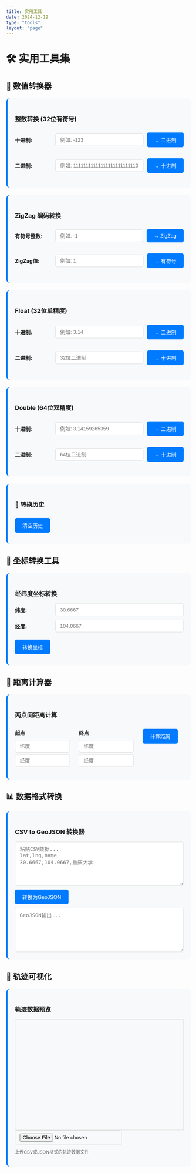 ```yaml
---
title: 实用工具
date: 2024-12-19
type: "tools"
layout: "page"
---
```


# 🛠️ 实用工具集

## 🔢 数值转换器

<div class="tool-container">
  <h3>整数转换 (32位有符号)</h3>
  <div class="input-group">
    <label>十进制:</label>
    <input type="text" id="int-dec" placeholder="例如: -123">
    <button onclick="intDecToBin()">→ 二进制</button>
  </div>
  <div class="input-group">
    <label>二进制:</label>
    <input type="text" id="int-bin" placeholder="例如: 11111111111111111111111110000101">
    <button onclick="intBinToDec()">→ 十进制</button>
  </div>
  <div id="int-result"></div>
</div>

<div class="tool-container">
  <h3>ZigZag 编码转换</h3>
  <div class="input-group">
    <label>有符号整数:</label>
    <input type="text" id="zigzag-signed" placeholder="例如: -1">
    <button onclick="signedToZigZag()">→ ZigZag</button>
  </div>
  <div class="input-group">
    <label>ZigZag值:</label>
    <input type="text" id="zigzag-unsigned" placeholder="例如: 1">
    <button onclick="zigZagToSigned()">→ 有符号</button>
  </div>
  <div id="zigzag-result"></div>
</div>

<div class="tool-container">
  <h3>Float (32位单精度)</h3>
  <div class="input-group">
    <label>十进制:</label>
    <input type="number" id="float-dec" placeholder="例如: 3.14" step="any">
    <button onclick="floatDecToBin()">→ 二进制</button>
  </div>
  <div class="input-group">
    <label>二进制:</label>
    <input type="text" id="float-bin" placeholder="32位二进制">
    <button onclick="floatBinToDec()">→ 十进制</button>
  </div>
  <div id="float-result"></div>
</div>

<div class="tool-container">
  <h3>Double (64位双精度)</h3>
  <div class="input-group">
    <label>十进制:</label>
    <input type="number" id="double-dec" placeholder="例如: 3.14159265359" step="any">
    <button onclick="doubleDecToBin()">→ 二进制</button>
  </div>
  <div class="input-group">
    <label>二进制:</label>
    <input type="text" id="double-bin" placeholder="64位二进制">
    <button onclick="doubleBinToDec()">→ 十进制</button>
  </div>
  <div id="double-result"></div>
</div>

<div class="tool-container">
  <h3>📜 转换历史</h3>
  <button onclick="clearHistory()" style="margin-bottom: 10px;">清空历史</button>
  <div id="history-list" style="max-height: 300px; overflow-y: auto;"></div>
</div>

## 📍 坐标转换工具

<div class="tool-container">
  <h3>经纬度坐标转换</h3>
  <div class="input-group">
    <label>纬度:</label>
    <input type="number" id="lat" placeholder="30.6667" step="0.0001">
  </div>
  <div class="input-group">
    <label>经度:</label>
    <input type="number" id="lng" placeholder="104.0667" step="0.0001">
  </div>
  <button onclick="convertCoordinates()">转换坐标</button>
  <div id="result"></div>
</div>

## 📏 距离计算器

<div class="tool-container">
  <h3>两点间距离计算</h3>
  <div class="coord-input">
    <h4>起点</h4>
    <input type="number" id="lat1" placeholder="纬度" step="0.0001">
    <input type="number" id="lng1" placeholder="经度" step="0.0001">
  </div>
  <div class="coord-input">
    <h4>终点</h4>
    <input type="number" id="lat2" placeholder="纬度" step="0.0001">
    <input type="number" id="lng2" placeholder="经度" step="0.0001">
  </div>
  <button onclick="calculateDistance()">计算距离</button>
  <div id="distance-result"></div>
</div>

## 📊 数据格式转换

<div class="tool-container">
  <h3>CSV to GeoJSON 转换器</h3>
  <textarea id="csv-input" placeholder="粘贴CSV数据...&#10;lat,lng,name&#10;30.6667,104.0667,重庆大学"></textarea>
  <button onclick="convertToGeoJSON()">转换为GeoJSON</button>
  <textarea id="geojson-output" readonly placeholder="GeoJSON输出..."></textarea>
</div>

## 🎨 轨迹可视化

<div class="tool-container">
  <h3>轨迹数据预览</h3>
  <div id="trajectory-map" style="height: 300px; border: 1px solid #ddd;"></div>
  <input type="file" id="trajectory-file" accept=".csv,.json" onchange="loadTrajectory(event)">
  <p class="help-text">上传CSV或JSON格式的轨迹数据文件</p>
</div>

<script src="https://unpkg.com/leaflet@1.9.4/dist/leaflet.js"></script>
<link rel="stylesheet" href="https://unpkg.com/leaflet@1.9.4/dist/leaflet.css" />

<script>
// 历史记录
let conversionHistory = [];

function addToHistory(type, from, to) {
  const timestamp = new Date().toLocaleString('zh-CN');
  conversionHistory.unshift({type, from, to, timestamp});
  if (conversionHistory.length > 20) conversionHistory.pop();
  updateHistoryDisplay();
}

function updateHistoryDisplay() {
  const historyDiv = document.getElementById('history-list');
  if (!historyDiv) return;
  
  if (conversionHistory.length === 0) {
    historyDiv.innerHTML = '<p style="color: #999;">暂无转换记录</p>';
    return;
  }
  
  // 截断过长的内容的辅助函数
  const formatValue = (val) => {
    const str = String(val);
    if (str.length > 40) {
      return str.substring(0, 37) + '...';
    }
    return str;
  };
  
  historyDiv.innerHTML = conversionHistory.map(function(item) {
    const fromStr = formatValue(item.from);
    const toStr = formatValue(item.to);
    
    return '<div style="padding: 8px; margin: 3px 0; background: #f8f9fa; border-radius: 5px; border-left: 3px solid #007bff;">' +
      '<div style="font-size: 0.8em; color: #666; margin-bottom: 3px;">' + item.timestamp + '</div>' +
      '<div style="margin: 3px 0; color: #333; font-size: 0.9em;"><strong>' + item.type + '</strong></div>' +
      '<div style="font-size: 0.85em; word-break: break-all; color: #333; margin: 2px 0;">从: <code style="background: #e3f2fd; padding: 2px 5px; border-radius: 3px; color: #1565c0;">' + fromStr + '</code></div>' +
      '<div style="font-size: 0.85em; word-break: break-all; color: #333; margin: 2px 0;">到: <code style="background: #e8f5e9; padding: 2px 5px; border-radius: 3px; color: #2e7d32;">' + toStr + '</code></div>' +
      '</div>';
  }).join('');
}

function clearHistory() {
  conversionHistory = [];
  updateHistoryDisplay();
}

// 整数转换
function intDecToBin() {
  const input = document.getElementById('int-dec').value.trim();
  if (!input) {
    document.getElementById('int-result').innerHTML = '<p style="color: red;">请输入十进制整数</p>';
    return;
  }
  
  const num = parseInt(input);
  if (isNaN(num)) {
    document.getElementById('int-result').innerHTML = '<p style="color: red;">无效的十进制数</p>';
    return;
  }
  
  const binary = (num >>> 0).toString(2).padStart(32, '0');
  const hex = '0x' + (num >>> 0).toString(16).toUpperCase().padStart(8, '0');
  
  document.getElementById('int-bin').value = binary;
  document.getElementById('int-result').innerHTML = `
    <div class="coord-result">
      <h4>整数转换结果:</h4>
      <p><strong>十进制:</strong> ${num}</p>
      <p><strong>二进制:</strong> ${binary}</p>
      <p><strong>十六进制:</strong> ${hex}</p>
      <p><strong>无符号值:</strong> ${num >>> 0}</p>
    </div>
  `;
  
  addToHistory('整数 (十进制→二进制)', num, binary);
}

function intBinToDec() {
  const input = document.getElementById('int-bin').value.trim();
  if (!input) {
    document.getElementById('int-result').innerHTML = '<p style="color: red;">请输入二进制数</p>';
    return;
  }
  
  if (!/^[01]+$/.test(input)) {
    document.getElementById('int-result').innerHTML = '<p style="color: red;">无效的二进制数</p>';
    return;
  }
  
  const unsigned = parseInt(input, 2);
  const signed = unsigned > 0x7FFFFFFF ? unsigned - 0x100000000 : unsigned;
  const hex = '0x' + unsigned.toString(16).toUpperCase().padStart(8, '0');
  
  document.getElementById('int-dec').value = signed;
  document.getElementById('int-result').innerHTML = `
    <div class="coord-result">
      <h4>整数转换结果:</h4>
      <p><strong>二进制:</strong> ${input.padStart(32, '0')}</p>
      <p><strong>有符号十进制:</strong> ${signed}</p>
      <p><strong>无符号十进制:</strong> ${unsigned}</p>
      <p><strong>十六进制:</strong> ${hex}</p>
    </div>
  `;
  
  addToHistory('整数 (二进制→十进制)', input, signed);
}

// ZigZag编码
function signedToZigZag() {
  const input = document.getElementById('zigzag-signed').value.trim();
  if (!input) {
    document.getElementById('zigzag-result').innerHTML = '<p style="color: red;">请输入有符号整数</p>';
    return;
  }
  
  const num = parseInt(input);
  if (isNaN(num)) {
    document.getElementById('zigzag-result').innerHTML = '<p style="color: red;">无效的整数</p>';
    return;
  }
  
  const zigzag = (num << 1) ^ (num >> 31);
  const binary = (zigzag >>> 0).toString(2);
  
  document.getElementById('zigzag-unsigned').value = zigzag >>> 0;
  document.getElementById('zigzag-result').innerHTML = `
    <div class="coord-result">
      <h4>ZigZag 编码结果:</h4>
      <p><strong>原始值 (有符号):</strong> ${num}</p>
      <p><strong>ZigZag 值:</strong> ${zigzag >>> 0}</p>
      <p><strong>二进制:</strong> ${binary}</p>
      <p style="font-size: 0.9em; color: #666;">
        ZigZag 编码将有符号整数映射到无符号整数<br>
        公式: (n << 1) ^ (n >> 31)
      </p>
    </div>
  `;
  
  addToHistory('ZigZag (有符号→无符号)', num, zigzag >>> 0);
}

function zigZagToSigned() {
  const input = document.getElementById('zigzag-unsigned').value.trim();
  if (!input) {
    document.getElementById('zigzag-result').innerHTML = '<p style="color: red;">请输入ZigZag值</p>';
    return;
  }
  
  const zigzag = parseInt(input);
  if (isNaN(zigzag) || zigzag < 0) {
    document.getElementById('zigzag-result').innerHTML = '<p style="color: red;">无效的ZigZag值</p>';
    return;
  }
  
  const num = (zigzag >>> 1) ^ -(zigzag & 1);
  const binary = (zigzag >>> 0).toString(2);
  
  document.getElementById('zigzag-signed').value = num;
  document.getElementById('zigzag-result').innerHTML = `
    <div class="coord-result">
      <h4>ZigZag 解码结果:</h4>
      <p><strong>ZigZag 值:</strong> ${zigzag}</p>
      <p><strong>原始值 (有符号):</strong> ${num}</p>
      <p><strong>二进制:</strong> ${binary}</p>
      <p style="font-size: 0.9em; color: #666;">
        ZigZag 解码将无符号整数还原为有符号整数<br>
        公式: (n >>> 1) ^ -(n & 1)
      </p>
    </div>
  `;
  
  addToHistory('ZigZag (无符号→有符号)', zigzag, num);
}

// Float转换
function floatDecToBin() {
  const input = document.getElementById('float-dec').value;
  const num = parseFloat(input);
  
  if (input === '') {
    document.getElementById('float-result').innerHTML = '<p style="color: red;">请输入浮点数</p>';
    return;
  }
  
  const buffer = new ArrayBuffer(4);
  const floatView = new Float32Array(buffer);
  const intView = new Uint32Array(buffer);
  
  floatView[0] = num;
  const bits = intView[0];
  const binary = bits.toString(2).padStart(32, '0');
  const hex = '0x' + bits.toString(16).toUpperCase().padStart(8, '0');
  
  document.getElementById('float-bin').value = binary;
  document.getElementById('float-result').innerHTML = `
    <div class="coord-result">
      <h4>Float 转换结果:</h4>
      <p><strong>十进制:</strong> ${num}</p>
      <p><strong>二进制:</strong> <span style="color: #c62828;">${binary[0]}</span> <span style="color: #1565c0;">${binary.slice(1, 9)}</span> <span style="color: #2e7d32;">${binary.slice(9)}</span></p>
      <p><strong>十六进制:</strong> ${hex}</p>
      <p style="font-size: 0.9em; color: #666;">
        <span style="color: #c62828;">■</span> 符号位 
        <span style="color: #1565c0;">■</span> 指数 (8位)
        <span style="color: #2e7d32;">■</span> 尾数 (23位)
      </p>
    </div>
  `;
  
  addToHistory('Float (十进制→二进制)', num, binary);
}

function floatBinToDec() {
  const input = document.getElementById('float-bin').value.trim();
  
  if (!input) {
    document.getElementById('float-result').innerHTML = '<p style="color: red;">请输入32位二进制数</p>';
    return;
  }
  
  if (!/^[01]{32}$/.test(input)) {
    document.getElementById('float-result').innerHTML = '<p style="color: red;">请输入有效的32位二进制数</p>';
    return;
  }
  
  const bits = parseInt(input, 2);
  const buffer = new ArrayBuffer(4);
  const intView = new Uint32Array(buffer);
  const floatView = new Float32Array(buffer);
  
  intView[0] = bits;
  const num = floatView[0];
  const hex = '0x' + bits.toString(16).toUpperCase().padStart(8, '0');
  
  document.getElementById('float-dec').value = num;
  document.getElementById('float-result').innerHTML = `
    <div class="coord-result">
      <h4>Float 转换结果:</h4>
      <p><strong>二进制:</strong> <span style="color: #c62828;">${input[0]}</span> <span style="color: #1565c0;">${input.slice(1, 9)}</span> <span style="color: #2e7d32;">${input.slice(9)}</span></p>
      <p><strong>十进制:</strong> ${num}</p>
      <p><strong>十六进制:</strong> ${hex}</p>
      <p style="font-size: 0.9em; color: #666;">
        <span style="color: #c62828;">■</span> 符号位 
        <span style="color: #1565c0;">■</span> 指数 (8位)
        <span style="color: #2e7d32;">■</span> 尾数 (23位)
      </p>
    </div>
  `;
  
  addToHistory('Float (二进制→十进制)', input, num);
}

// Double转换
function doubleDecToBin() {
  const input = document.getElementById('double-dec').value;
  const num = parseFloat(input);
  
  if (input === '') {
    document.getElementById('double-result').innerHTML = '<p style="color: red;">请输入浮点数</p>';
    return;
  }
  
  const buffer = new ArrayBuffer(8);
  const floatView = new Float64Array(buffer);
  const intView = new Uint32Array(buffer);
  
  floatView[0] = num;
  const low = intView[0];
  const high = intView[1];
  
  const highBinary = high.toString(2).padStart(32, '0');
  const lowBinary = low.toString(2).padStart(32, '0');
  const binary = highBinary + lowBinary;
  const hex = '0x' + high.toString(16).toUpperCase().padStart(8, '0') + low.toString(16).toUpperCase().padStart(8, '0');
  
  document.getElementById('double-bin').value = binary;
  document.getElementById('double-result').innerHTML = `
    <div class="coord-result">
      <h4>Double 转换结果:</h4>
      <p><strong>十进制:</strong> ${num}</p>
      <p><strong>二进制:</strong> <span style="color: #c62828;">${binary[0]}</span> <span style="color: #1565c0;">${binary.slice(1, 12)}</span> <span style="color: #2e7d32;">${binary.slice(12)}</span></p>
      <p><strong>十六进制:</strong> ${hex}</p>
      <p style="font-size: 0.9em; color: #666;">
        <span style="color: #c62828;">■</span> 符号位 
        <span style="color: #1565c0;">■</span> 指数 (11位)
        <span style="color: #2e7d32;">■</span> 尾数 (52位)
      </p>
    </div>
  `;
  
  addToHistory('Double (十进制→二进制)', num, binary);
}

function doubleBinToDec() {
  const input = document.getElementById('double-bin').value.trim();
  
  if (!input) {
    document.getElementById('double-result').innerHTML = '<p style="color: red;">请输入64位二进制数</p>';
    return;
  }
  
  if (!/^[01]{64}$/.test(input)) {
    document.getElementById('double-result').innerHTML = '<p style="color: red;">请输入有效的64位二进制数</p>';
    return;
  }
  
  const highBinary = input.slice(0, 32);
  const lowBinary = input.slice(32);
  const high = parseInt(highBinary, 2);
  const low = parseInt(lowBinary, 2);
  
  const buffer = new ArrayBuffer(8);
  const intView = new Uint32Array(buffer);
  const floatView = new Float64Array(buffer);
  
  intView[0] = low;
  intView[1] = high;
  const num = floatView[0];
  const hex = '0x' + high.toString(16).toUpperCase().padStart(8, '0') + low.toString(16).toUpperCase().padStart(8, '0');
  
  document.getElementById('double-dec').value = num;
  document.getElementById('double-result').innerHTML = `
    <div class="coord-result">
      <h4>Double 转换结果:</h4>
      <p><strong>二进制:</strong> <span style="color: #c62828;">${input[0]}</span> <span style="color: #1565c0;">${input.slice(1, 12)}</span> <span style="color: #2e7d32;">${input.slice(12)}</span></p>
      <p><strong>十进制:</strong> ${num}</p>
      <p><strong>十六进制:</strong> ${hex}</p>
      <p style="font-size: 0.9em; color: #666;">
        <span style="color: #c62828;">■</span> 符号位 
        <span style="color: #1565c0;">■</span> 指数 (11位)
        <span style="color: #2e7d32;">■</span> 尾数 (52位)
      </p>
    </div>
  `;
  
  addToHistory('Double (二进制→十进制)', input, num);
}

// 坐标转换函数
function convertCoordinates() {
  const lat = parseFloat(document.getElementById('lat').value);
  const lng = parseFloat(document.getElementById('lng').value);
  
  if (isNaN(lat) || isNaN(lng)) {
    document.getElementById('result').innerHTML = '<p style="color: red;">请输入有效的坐标值</p>';
    return;
  }
  
  // WGS84 to GCJ02 (火星坐标系)
  const gcj02 = wgs84ToGcj02(lat, lng);
  
  // GCJ02 to BD09 (百度坐标系)
  const bd09 = gcj02ToBd09(gcj02.lat, gcj02.lng);
  
  const result = `
    <div class="coord-result">
      <h4>转换结果:</h4>
      <p><strong>WGS84:</strong> ${lat.toFixed(6)}, ${lng.toFixed(6)}</p>
      <p><strong>GCJ02:</strong> ${gcj02.lat.toFixed(6)}, ${gcj02.lng.toFixed(6)}</p>
      <p><strong>BD09:</strong> ${bd09.lat.toFixed(6)}, ${bd09.lng.toFixed(6)}</p>
    </div>
  `;
  
  document.getElementById('result').innerHTML = result;
}

// 距离计算函数
function calculateDistance() {
  const lat1 = parseFloat(document.getElementById('lat1').value);
  const lng1 = parseFloat(document.getElementById('lng1').value);
  const lat2 = parseFloat(document.getElementById('lat2').value);
  const lng2 = parseFloat(document.getElementById('lng2').value);
  
  if (isNaN(lat1) || isNaN(lng1) || isNaN(lat2) || isNaN(lng2)) {
    document.getElementById('distance-result').innerHTML = '<p style="color: red;">请输入有效的坐标值</p>';
    return;
  }
  
  const distance = haversineDistance(lat1, lng1, lat2, lng2);
  
  document.getElementById('distance-result').innerHTML = `
    <div class="distance-result">
      <h4>距离结果:</h4>
      <p><strong>直线距离:</strong> ${distance.toFixed(2)} 公里</p>
      <p><strong>直线距离:</strong> ${(distance * 1000).toFixed(0)} 米</p>
    </div>
  `;
}

// CSV转GeoJSON
function convertToGeoJSON() {
  const csvText = document.getElementById('csv-input').value;
  
  if (!csvText.trim()) {
    document.getElementById('geojson-output').value = '请输入CSV数据';
    return;
  }
  
  try {
    const lines = csvText.trim().split('\n');
    const headers = lines[0].split(',');
    
    const features = [];
    
    for (let i = 1; i < lines.length; i++) {
      const values = lines[i].split(',');
      const properties = {};
      
      let lat, lng;
      
      headers.forEach((header, index) => {
        const value = values[index];
        if (header.toLowerCase().includes('lat')) {
          lat = parseFloat(value);
        } else if (header.toLowerCase().includes('lng') || header.toLowerCase().includes('lon')) {
          lng = parseFloat(value);
        } else {
          properties[header] = value;
        }
      });
      
      if (!isNaN(lat) && !isNaN(lng)) {
        features.push({
          type: "Feature",
          geometry: {
            type: "Point",
            coordinates: [lng, lat]
          },
          properties: properties
        });
      }
    }
    
    const geojson = {
      type: "FeatureCollection",
      features: features
    };
    
    document.getElementById('geojson-output').value = JSON.stringify(geojson, null, 2);
  } catch (error) {
    document.getElementById('geojson-output').value = '转换失败: ' + error.message;
  }
}

// 工具函数
function wgs84ToGcj02(lat, lng) {
  const a = 6378245.0;
  const ee = 0.00669342162296594323;
  
  let dLat = transformLat(lng - 105.0, lat - 35.0);
  let dLng = transformLng(lng - 105.0, lat - 35.0);
  
  const radLat = lat / 180.0 * Math.PI;
  let magic = Math.sin(radLat);
  magic = 1 - ee * magic * magic;
  const sqrtMagic = Math.sqrt(magic);
  
  dLat = (dLat * 180.0) / ((a * (1 - ee)) / (magic * sqrtMagic) * Math.PI);
  dLng = (dLng * 180.0) / (a / sqrtMagic * Math.cos(radLat) * Math.PI);
  
  return {
    lat: lat + dLat,
    lng: lng + dLng
  };
}

function gcj02ToBd09(lat, lng) {
  const z = Math.sqrt(lng * lng + lat * lat) + 0.00002 * Math.sin(lat * Math.PI * 3000.0 / 180.0);
  const theta = Math.atan2(lat, lng) + 0.000003 * Math.cos(lng * Math.PI * 3000.0 / 180.0);
  
  return {
    lat: z * Math.sin(theta) + 0.006,
    lng: z * Math.cos(theta) + 0.0065
  };
}

function transformLat(lng, lat) {
  let ret = -100.0 + 2.0 * lng + 3.0 * lat + 0.2 * lat * lat + 0.1 * lng * lat + 0.2 * Math.sqrt(Math.abs(lng));
  ret += (20.0 * Math.sin(6.0 * lng * Math.PI) + 20.0 * Math.sin(2.0 * lng * Math.PI)) * 2.0 / 3.0;
  ret += (20.0 * Math.sin(lat * Math.PI) + 40.0 * Math.sin(lat / 3.0 * Math.PI)) * 2.0 / 3.0;
  ret += (160.0 * Math.sin(lat / 12.0 * Math.PI) + 320 * Math.sin(lat * Math.PI / 30.0)) * 2.0 / 3.0;
  return ret;
}

function transformLng(lng, lat) {
  let ret = 300.0 + lng + 2.0 * lat + 0.1 * lng * lng + 0.1 * lng * lat + 0.1 * Math.sqrt(Math.abs(lng));
  ret += (20.0 * Math.sin(6.0 * lng * Math.PI) + 20.0 * Math.sin(2.0 * lng * Math.PI)) * 2.0 / 3.0;
  ret += (20.0 * Math.sin(lng * Math.PI) + 40.0 * Math.sin(lng / 3.0 * Math.PI)) * 2.0 / 3.0;
  ret += (150.0 * Math.sin(lng / 12.0 * Math.PI) + 300.0 * Math.sin(lng / 30.0 * Math.PI)) * 2.0 / 3.0;
  return ret;
}

function haversineDistance(lat1, lng1, lat2, lng2) {
  const R = 6371; // 地球半径（公里）
  const dLat = (lat2 - lat1) * Math.PI / 180;
  const dLng = (lng2 - lng1) * Math.PI / 180;
  const a = Math.sin(dLat/2) * Math.sin(dLat/2) +
    Math.cos(lat1 * Math.PI / 180) * Math.cos(lat2 * Math.PI / 180) *
    Math.sin(dLng/2) * Math.sin(dLng/2);
  const c = 2 * Math.atan2(Math.sqrt(a), Math.sqrt(1-a));
  return R * c;
}

// 初始化
let trajectoryMap;
document.addEventListener('DOMContentLoaded', function() {
  // 初始化历史记录显示
  updateHistoryDisplay();
  
  // 初始化轨迹地图
  trajectoryMap = L.map('trajectory-map').setView([30.66, 104.06], 10);
  L.tileLayer('https://{s}.tile.openstreetmap.org/{z}/{x}/{y}.png').addTo(trajectoryMap);
});

function loadTrajectory(event) {
  const file = event.target.files[0];
  if (!file) return;
  
  const reader = new FileReader();
  reader.onload = function(e) {
    try {
      let data;
      if (file.name.endsWith('.json')) {
        data = JSON.parse(e.target.result);
      } else {
        // 简单的CSV解析
        const lines = e.target.result.split('\n');
        const headers = lines[0].split(',');
        data = lines.slice(1).map(line => {
          const values = line.split(',');
          const obj = {};
          headers.forEach((header, i) => {
            obj[header.trim()] = values[i];
          });
          return obj;
        });
      }
      
      // 清除现有图层
      trajectoryMap.eachLayer(layer => {
        if (layer instanceof L.Polyline || layer instanceof L.Marker) {
          trajectoryMap.removeLayer(layer);
        }
      });
      
      // 绘制轨迹
      const points = data.map(point => [
        parseFloat(point.latitude || point.lat),
        parseFloat(point.longitude || point.lng || point.lon)
      ]).filter(point => !isNaN(point[0]) && !isNaN(point[1]));
      
      if (points.length > 0) {
        L.polyline(points, {color: 'red', weight: 3}).addTo(trajectoryMap);
        trajectoryMap.fitBounds(points);
      }
      
    } catch (error) {
      alert('文件解析失败: ' + error.message);
    }
  };
  reader.readAsText(file);
}
</script>

<style>
.tool-container {
  background: #f8f9fa;
  border-radius: 10px;
  padding: 20px;
  margin: 20px 0;
  border-left: 4px solid #007bff;
}

.input-group {
  margin: 10px 0;
  display: flex;
  align-items: center;
  gap: 10px;
}

.input-group label {
  font-weight: bold;
  white-space: nowrap;
  min-width: 100px;
}

.input-group input {
  flex: 1;
  padding: 8px 12px;
  border: 1px solid #ddd;
  border-radius: 5px;
  font-size: 14px;
}

.tool-container input, .tool-container textarea {
  padding: 8px 12px;
  border: 1px solid #ddd;
  border-radius: 5px;
  font-size: 14px;
}

.tool-container textarea {
  width: 100%;
  height: 120px;
  resize: vertical;
  font-family: monospace;
}

.tool-container button {
  background: #007bff;
  color: white;
  border: none;
  padding: 10px 20px;
  border-radius: 5px;
  cursor: pointer;
  font-size: 14px;
  margin: 10px 0;
}

.tool-container button:hover {
  background: #0056b3;
}

.coord-input {
  display: inline-block;
  margin: 10px 20px 10px 0;
  vertical-align: top;
}

.coord-input h4 {
  margin: 0 0 10px 0;
  color: #333;
}

.coord-input input {
  display: block;
  margin: 5px 0;
  width: 150px;
}

.coord-result, .distance-result {
  background: #e8f5e8;
  padding: 15px;
  border-radius: 5px;
  margin-top: 15px;
}

.help-text {
  font-size: 12px;
  color: #666;
  margin-top: 10px;
}
</style>

